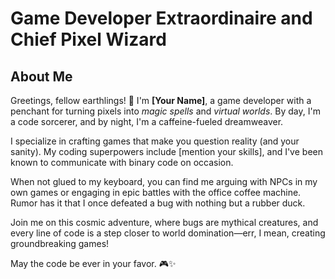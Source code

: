 # Game Developer Extraordinaire and Chief Pixel Wizard

## About Me

Greetings, fellow earthlings! 🚀 I'm **[Your Name]**, a game developer with a penchant for turning pixels into *magic spells* and *virtual worlds*. By day, I'm a code sorcerer, and by night, I'm a caffeine-fueled dreamweaver.

I specialize in crafting games that make you question reality (and your sanity). My coding superpowers include [mention your skills], and I've been known to communicate with binary code on occasion.

When not glued to my keyboard, you can find me arguing with NPCs in my own games or engaging in epic battles with the office coffee machine. Rumor has it that I once defeated a bug with nothing but a rubber duck.

Join me on this cosmic adventure, where bugs are mythical creatures, and every line of code is a step closer to world domination—err, I mean, creating groundbreaking games!

May the code be ever in your favor. 🎮✨
